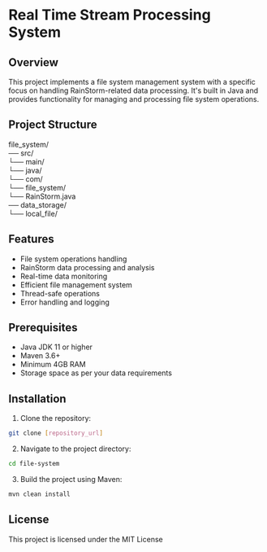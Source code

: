 # Real Time Stream Processing System

## Overview
This project implements a file system management system with a specific focus on handling RainStorm-related data processing. It's built in Java and provides functionality for managing and processing file system operations.

## Project Structure
file_system/<br />
── src/<br />
  └── main/ <br />
  └── java/ <br />
  └── com/ <br />
  └── file_system/ <br />
  └── RainStorm.java <br />
── data_storage/ <br />
  └── local_file/<br /> 

## Features
- File system operations handling
- RainStorm data processing and analysis
- Real-time data monitoring
- Efficient file management system
- Thread-safe operations
- Error handling and logging

## Prerequisites
- Java JDK 11 or higher
- Maven 3.6+
- Minimum 4GB RAM
- Storage space as per your data requirements

## Installation
1. Clone the repository:
```bash
git clone [repository_url]
```
2. Navigate to the project directory:
```bash
cd file-system
```
3. Build the project using Maven:
```bash
mvn clean install
```
## License
This project is licensed under the MIT License
